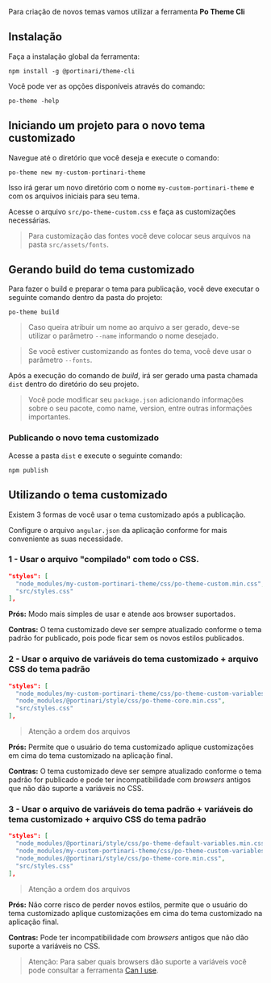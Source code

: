[comment]: # (@label Criando um tema para o Portinari)
[comment]: # (@link guides/create-theme-customization)

Para criação de novos temas vamos utilizar a ferramenta **Po Theme Cli**

## Instalação

Faça a instalação global da ferramenta:

```
npm install -g @portinari/theme-cli
```

Você pode ver as opções disponíveis através do comando:

```
po-theme -help
```

## Iniciando um projeto para o novo tema customizado

Navegue até o diretório que você deseja e execute o comando:

```
po-theme new my-custom-portinari-theme
```

Isso irá gerar um novo diretório com o nome `my-custom-portinari-theme` e com os arquivos iniciais
para seu tema.

Acesse o arquivo `src/po-theme-custom.css` e faça as customizações necessárias.

> Para customização das fontes você deve colocar seus arquivos na pasta `src/assets/fonts`.

## Gerando build do tema customizado

Para fazer o build e preparar o tema para publicação, você deve executar o seguinte comando dentro da
pasta do projeto:

```
po-theme build
```

> Caso queira atribuir um nome ao arquivo a ser gerado, deve-se utilizar o parâmetro `--name` informando o nome desejado.

> Se você estiver customizando as fontes do tema, você deve usar o parâmetro `--fonts`.

Após a execução do comando de *build*, irá ser gerado uma pasta chamada `dist` dentro do diretório
do seu projeto.

> Você pode modificar seu `package.json` adicionando informações sobre o seu pacote, como name, version,
entre outras informações importantes.

### Publicando o novo tema customizado

Acesse a pasta `dist` e execute o seguinte comando:

```
npm publish
```

## Utilizando o tema customizado

Existem 3 formas de você usar o tema customizado após a publicação.

Configure o arquivo `angular.json` da aplicação conforme for mais conveniente as suas necessidade.

### 1 - Usar o arquivo "compilado" com todo o CSS.

``` json
"styles": [
  "node_modules/my-custom-portinari-theme/css/po-theme-custom.min.css",
  "src/styles.css"
],
```

**Prós:** Modo mais simples de usar e atende aos browser suportados.

**Contras:** O tema customizado deve ser sempre atualizado conforme o tema padrão for publicado, pois
pode ficar sem os novos estilos publicados.

### 2 - Usar o arquivo de variáveis do tema customizado + arquivo CSS do tema padrão

``` json
"styles": [
  "node_modules/my-custom-portinari-theme/css/po-theme-custom-variables.min.css",
  "node_modules/@portinari/style/css/po-theme-core.min.css",
  "src/styles.css"
],
```

> Atenção a ordem dos arquivos

**Prós:** Permite que o usuário do tema customizado aplique customizações em cima do tema customizado
na aplicação final.

**Contras:** O tema customizado deve ser sempre atualizado conforme o tema padrão for publicado e pode
ter incompatibilidade com *browsers* antigos que não dão suporte a variáveis no CSS.

### 3 - Usar o arquivo de variáveis do tema padrão + variáveis do tema customizado + arquivo CSS do tema padrão

``` json
"styles": [
  "node_modules/@portinari/style/css/po-theme-default-variables.min.css",
  "node_modules/my-custom-portinari-theme/css/po-theme-custom-variables.min.css",
  "node_modules/@portinari/style/css/po-theme-core.min.css",
  "src/styles.css"
],
```

> Atenção a ordem dos arquivos

**Prós:** Não corre risco de perder novos estilos, permite que o usuário do tema customizado aplique
customizações em cima do tema customizado na aplicação final.

**Contras:** Pode ter incompatibilidade com *browsers* antigos que não dão suporte a variáveis no CSS.

> Atenção: Para saber quais browsers dão suporte a variáveis você pode consultar a ferramenta 
[Can I use][can-i-use].

[can-i-use]: https://caniuse.com/#search=CSS%20Variables

